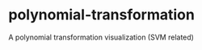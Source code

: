polynomial-transformation
=========================

A polynomial transformation visualization (SVM related)
